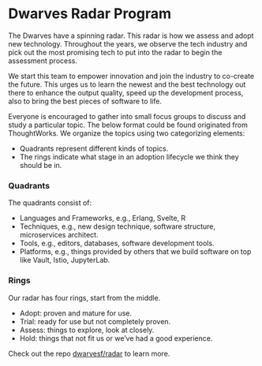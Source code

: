 # Dwarves Radar Program
The Dwarves have a spinning radar. This radar is how we assess and adopt new technology. Throughout the years, we observe the tech industry and pick out the most promising tech to put into the radar to begin the assessment process.

We start this team to empower innovation and join the industry to co-create the future. This urges us to learn the newest and the best technology out there to enhance the output quality, speed up the development process, also to bring the best pieces of software to life.

Everyone is encouraged to gather into small focus groups to discuss and study a particular topic. The below format could be found originated from ThoughtWorks. We organize the topics using two categorizing elements:
- Quadrants represent different kinds of topics. 
- The rings indicate what stage in an adoption lifecycle we think they should be in.

### Quadrants
The quadrants consist of:
- Languages and Frameworks, e.g., Erlang, Svelte, R
- Techniques, e.g., new design technique, software structure, microservices architect.
- Tools, e.g., editors, databases, software development tools.
- Platforms, e.g., things provided by others that we build software on top like Vault, Istio, JupyterLab.

### Rings
Our radar has four rings, start from the middle.
- Adopt: proven and mature for use.
- Trial: ready for use but not completely proven.
- Assess: things to explore, look at closely.
- Hold: things that not fit us or we’ve had a good experience.

Check out the repo [dwarvesf/radar](https://github.com/dwarvesf/radar) to learn more.

